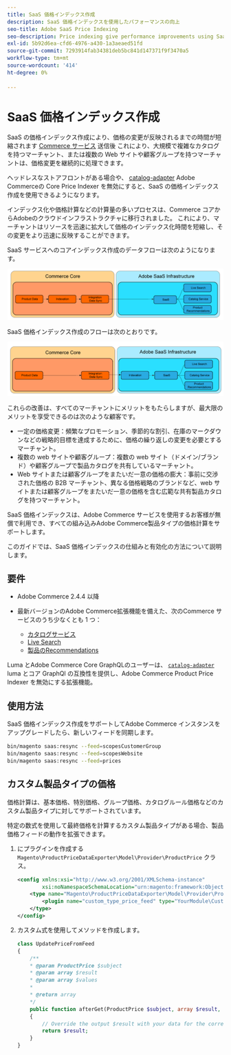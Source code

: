 ```yaml
---
title: SaaS 価格インデックス作成
description: SaaS 価格インデックスを使用したパフォーマンスの向上
seo-title: Adobe SaaS Price Indexing
seo-description: Price indexing give performance improvements using SaaS infrastructure
exl-id: 5b92d6ea-cfd6-4976-a430-1a3aeaed51fd
source-git-commit: 7293914fab34381deb5bc841d147371f9f3470a5
workflow-type: tm+mt
source-wordcount: '414'
ht-degree: 0%

---
```


# SaaS 価格インデックス作成

SaaS の価格インデックス作成により、価格の変更が反映されるまでの時間が短縮されます [Commerce サービス](../landing/saas.md) 送信後 これにより、大規模で複雑なカタログを持つマーチャント、または複数の Web サイトや顧客グループを持つマーチャントは、価格変更を継続的に処理できます。

ヘッドレスなストアフロントがある場合や、 [catalog-adapter](./catalog-adapter.md) Adobe Commerceの Core Price Indexer を無効にすると、SaaS の価格インデックス作成を使用できるようになります。

インデックス化や価格計算などの計算量の多いプロセスは、Commerce コアからAdobeのクラウドインフラストラクチャに移行されました。 これにより、マーチャントはリソースを迅速に拡大して価格のインデックス化時間を短縮し、その変更をより迅速に反映することができます。

SaaS サービスへのコアインデックス作成のデータフローは次のようになります。

![デフォルトのデータフロー](assets/old_way.png)

SaaS 価格インデックス作成のフローは次のとおりです。

![SaaS 価格インデックス作成データ フロー](assets/new_way.png)

これらの改善は、すべてのマーチャントにメリットをもたらしますが、最大限のメリットを享受できるのは次のような顧客です。

* 一定の価格変更：頻繁なプロモーション、季節的な割引、在庫のマークダウンなどの戦略的目標を達成するために、価格の繰り返しの変更を必要とするマーチャント。
* 複数の web サイトや顧客グループ：複数の web サイト（ドメイン/ブランド）や顧客グループで製品カタログを共有しているマーチャント。
* Web サイトまたは顧客グループをまたいだ一意の価格の膨大：事前に交渉された価格の B2B マーチャント、異なる価格戦略のブランドなど、web サイトまたは顧客グループをまたいだ一意の価格を含む広範な共有製品カタログを持つマーチャント。

SaaS 価格インデックスは、Adobe Commerce サービスを使用するお客様が無償で利用でき、すべての組み込みAdobe Commerce製品タイプの価格計算をサポートします。

このガイドでは、SaaS 価格インデックスの仕組みと有効化の方法について説明します。

## 要件

* Adobe Commerce 2.4.4 以降
* 最新バージョンのAdobe Commerce拡張機能を備えた、次のCommerce サービスのうち少なくとも 1 つ：

   * [カタログサービス](../catalog-service/overview.md)
   * [Live Search](../live-search/overview.md)
   * [製品のRecommendations](../product-recommendations/guide-overview.md)

Luma とAdobe Commerce Core GraphQLのユーザーは、 [`catalog-adapter`](catalog-adapter.md) luma とコア GraphQl の互換性を提供し、Adobe Commerce Product Price Indexer を無効にする拡張機能。

## 使用方法

SaaS 価格インデックス作成をサポートしてAdobe Commerce インスタンスをアップグレードしたら、新しいフィードを同期します。

```bash
bin/magento saas:resync --feed=scopesCustomerGroup
bin/magento saas:resync --feed=scopesWebsite
bin/magento saas:resync --feed=prices
```

## カスタム製品タイプの価格

価格計算は、基本価格、特別価格、グループ価格、カタログルール価格などのカスタム製品タイプに対してサポートされています。

特定の数式を使用して最終価格を計算するカスタム製品タイプがある場合、製品価格フィードの動作を拡張できます。

1. にプラグインを作成する `Magento\ProductPriceDataExporter\Model\Provider\ProductPrice` クラス。

   ```xml
   <config xmlns:xsi="http://www.w3.org/2001/XMLSchema-instance"
           xsi:noNamespaceSchemaLocation="urn:magento:framework:ObjectManager/etc/config.xsd">
       <type name="Magento\ProductPriceDataExporter\Model\Provider\ProductPrice">
           <plugin name="custom_type_price_feed" type="YourModule\CustomProductType\Plugin\UpdatePriceFromFeed" />
       </type>
   </config>
   ```

1. カスタム式を使用してメソッドを作成します。

   ```php
   class UpdatePriceFromFeed
   {
       /**
       * @param ProductPrice $subject
       * @param array $result
       * @param array $values
       *
       * @return array
       */
       public function afterGet(ProductPrice $subject, array $result, array $values) : array
       {
           // Override the output $result with your data for the corresponding products (see original method for details) 
           return $result;
       }
   }
   ```

